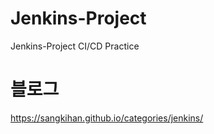 # Jenkins-Project
Jenkins-Project CI/CD Practice

# 블로그
https://sangkihan.github.io/categories/jenkins/
